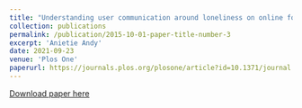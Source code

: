 ```yaml
---
title: "Understanding user communication around loneliness on online forums" 
collection: publications
permalink: /publication/2015-10-01-paper-title-number-3
excerpt: 'Anietie Andy'
date: 2021-09-23
venue: 'Plos One'
paperurl: https://journals.plos.org/plosone/article?id=10.1371/journal.pone.0257791
---
```


[Download paper here](https://journals.plos.org/plosone/article?id=10.1371/journal.pone.0257791)



